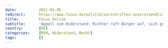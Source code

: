 ```yaml
---
date:          2021-03-05
redirect:      https://www.focus.de/politik/vorschriften-unverstaendlich-und-dilettantisch-appell-zum-widerstand-richter-ruft-buerger-auf-sich-gegen-corona-bussgelder-zu-wehren_id_13050863.html
title:         Focus Online
subtitle:      'Appell zum Widerstand: Richter ruft Bürger auf, sich gegen Corona-Bußgelder zu wehren'
country:       [DE]
categories:    [MSM, Widerstand, Recht]
tags:          []
---
```

